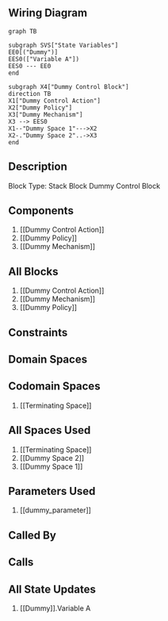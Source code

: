 ## Wiring Diagram

```mermaid
graph TB

subgraph SVS["State Variables"]
EE0[("Dummy")]
EES0(["Variable A"])
EES0 --- EE0
end

subgraph X4["Dummy Control Block"]
direction TB
X1["Dummy Control Action"]
X2["Dummy Policy"]
X3["Dummy Mechanism"]
X3 --> EES0
X1--"Dummy Space 1"--->X2
X2-."Dummy Space 2"..->X3
end
```

## Description

Block Type: Stack Block
Dummy Control Block
## Components
1. [[Dummy Control Action]]
2. [[Dummy Policy]]
3. [[Dummy Mechanism]]

## All Blocks
1. [[Dummy Control Action]]
2. [[Dummy Mechanism]]
3. [[Dummy Policy]]

## Constraints

## Domain Spaces

## Codomain Spaces
1. [[Terminating Space]]

## All Spaces Used
1. [[Terminating Space]]
2. [[Dummy Space 2]]
3. [[Dummy Space 1]]

## Parameters Used
1. [[dummy_parameter]]

## Called By

## Calls

## All State Updates
1. [[Dummy]].Variable A

